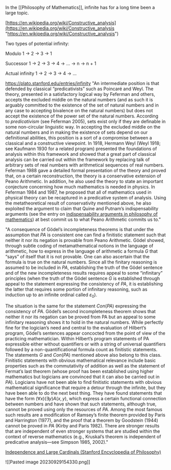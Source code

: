 In the [[Philosophy of Mathematics]], infinite has for a long time been a large topic.


[https://en.wikipedia.org/wiki/Constructive_analysis](https://en.wikipedia.org/wiki/Constructive_analysis "https://en.wikipedia.org/wiki/Constructive_analysis")



Two types of potential infinity:

Modulo 
1 -> 2 -> 3 -> 1 

Successor
1 -> 2 -> 3 -> 4 -> ... -> n -> n + 1

Actual infinity
1 -> 2 -> 3 -> 4 -> ...


https://plato.stanford.edu/entries/infinity
"An intermediate position is that defended by classical “predicativists” such as Poincaré and Weyl. The theory, presented in a satisfactory logical way by Feferman and others, accepts the excluded middle on the natural numbers (and as such it is arguably committed to the existence of the set of natural numbers and in any case to accepting bivalence on the natural numbers) but does not accept the existence of the power set of the natural numbers. According to _predicativism_ (see Feferman 2005), sets exist only if they are definable in some non-circular linguistic way. In accepting the excluded middle on the natural numbers and in making the existence of sets depend on our definitional abilities, this position is a sort of a compromise between a classical and a constructive viewpoint. In 1918, Hermann Weyl (Weyl 1918; see Kaufmann 1930 for a related program) presented the foundations of analysis within this framework and showed that a great part of classical analysis can be carried out within the framework by replacing talk of arbitrary sets of real numbers with arithmetical sequences of real numbers. Feferman 1988 gave a detailed formal presentation of the theory and proved that, on a certain reconstruction, the theory is a conservative extension of Peano Arithmetic. In addition, he also used the theory to state an important conjecture concerning how much mathematics is needed in physics. In Feferman 1984 and 1987, he proposed that all of mathematics used in physical theory can be recaptured in a predicative system of analysis. Using the metatheoretical result of conservativity mentioned above, he also exploited the argument to claim that Quine and Putnam’s indispensability arguments (see the entry on [indispensability arguments in philosophy of mathematics](https://plato.stanford.edu/entries/mathphil-indis/)) at best commit us to what Peano Arithmetic commits us to."


"A consequence of Gödel’s incompleteness theorems is that under the assumption that $PA$ is consistent one can find a finitistic statement such that neither it nor its negation is provable from Peano Arithmetic. Gödel showed, through subtle coding of metamathematical notions in the language of arithmetic, how to express in the language of arithmetic a formula $G$ that “says” of itself that it is not provable. One can also ascertain that the formula is true on the natural numbers. Since all the finitary reasoning is assumed to be included in $PA$, establishing the truth of the Gödel sentence and of the new incompleteness results requires appeal to some “infinitary” principles (when the truth of the Gödel sentence $G$ is established through appeal to the statement expressing the consistency of $PA$, it is establishing the latter that requires some portion of infinitary reasoning, such as induction up to an infinite ordinal called $ε_0$).

The situation is the same for the statement $Con(PA)$ expressing the consistency of $PA$. Gödel’s second incompleteness theorem shows that neither it nor its negation can be proved from PA but an appeal to some infinitary reasoning shows it to hold in the natural numbers. While perfectly fine for the logician’s need and central to the evaluation of Hilbert’s program, Gödel’s sentences appear concocted from the point of view of the practicing mathematician. Within Hilbert’s program statements of PA expressible either without quantifiers or with a string of universal quantifiers followed by a non-quantificational formula count as finitistic statements. The statements $G$ and $Con(PA)$ mentioned above also belong to this class. Finitistic statements with obvious mathematical relevance include basic properties such as the commutativity of addition as well as the statement of Fermat’s last theorem (whose proof has been established using higher mathematics but logicians are convinced that it can also be carried out in $PA$). Logicians have not been able to find finitistic statements with obvious mathematical significance that require a detour through the infinite, but they have been able to do the next best thing. They have found statements that have the form $(∀x)(∃y)A(x,y)$, which express a certain functional connection between numbers and have shown that such statements, although true, cannot be proved using only the resources of $PA$. Among the most famous such results are a modification of Ramsey’s finite theorem provided by Paris and Harrington (1977), and the proof that a theorem by Goodstein (1944) cannot be proved in $PA$ (Kirby and Paris 1982). There are stronger results that are independent of even stronger systems that are studied within the context of reverse mathematics (e.g., Kruskal’s theorem is independent of predicative analysis—see Simpson 1985, 2002)."

[Independence and Large Cardinals (Stanford Encyclopedia of Philosophy)](https://plato.stanford.edu/entries/independence-large-cardinals/)

![[Pasted image 20230929154330.png]]

